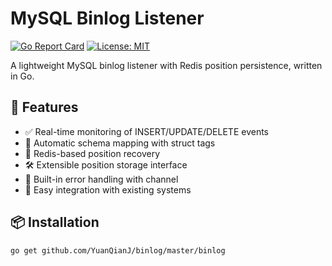 # MySQL Binlog Listener

[![Go Report Card](https://goreportcard.com/badge/github.com/yourusername/mysql-binlog-listener)](https://goreportcard.com/report/github.com/yourusername/mysql-binlog-listener)
[![License: MIT](https://img.shields.io/badge/License-MIT-yellow.svg)](https://opensource.org/licenses/MIT)

A lightweight MySQL binlog listener with Redis position persistence, written in Go.

## 📌 Features

- ✅ Real-time monitoring of INSERT/UPDATE/DELETE events
- 🚀 Automatic schema mapping with struct tags
- 🔄 Redis-based position recovery
- 🛠 Extensible position storage interface
- 🧩 Built-in error handling with channel
- 🔌 Easy integration with existing systems

## 📦 Installation

```bash
go get github.com/YuanQianJ/binlog/master/binlog
